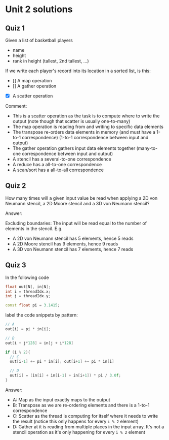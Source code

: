 # Unit 2 solutions

## Quiz 1

Given a list of basketball players

- name
- height
- rank in height (tallest, 2nd tallest, ...)

If we write each player's record into its location in a sorted list, is this:

- [] A map operation
- [] A gather operation
- [x] A scatter operation

Comment:

- This is a scatter operation as the task is to compute where to write the
  output (note though that scatter is usually one-to-many)
- The map operation is reading from and writing to specific data elements
- The transpose re-orders data elements in memory
  (and must have a 1-to-1 correspondence)
  (1-to-1 correspondence between input and output)
- The gather operation gathers input data elements together
  (many-to-one correspondence between input and output)
- A stencil has a several-to-one correspondence
- A reduce has a all-to-one correspondence
- A scan/sort has a all-to-all correspondence

## Quiz 2

How many times will a given input value be read when applying a 2D von Neumann
stencil, a 2D Moore stencil and a 3D von Neumann stencil?

Answer:

Excluding boundaries: The input will be read equal to the number of elements in
the stencil.
E.g.

- A 2D von Neumann stencil has 5 elements, hence 5 reads
- A 2D Moore stencil has 9 elements, hence 9 reads
- A 3D von Neumann stencil has 7 elements, hence 7 reads

## Quiz 3

In the following code

```cpp
float out[N], in[N];
int i = threadIdx.x;
int j = threadIdx.y;

const float pi = 3.1415;
```

label the code snippets by pattern:

```cpp
// A
out[i] = pi * in[i];

// B
out[i + j*128] = in[j + i*128]

if (i % 2){
  // C
  out[i-1] += pi * in[i]; out[i+1] += pi * in[i]

  // D
  out[i] = (in[i] + in[i-1] + in[i+1]) * pi / 3.0f;
}
```

Answer:

- A: Map as the input exactly maps to the output
- B: Transpose as we are re-ordering elements and there is a 1-to-1
  correspondence
- C: Scatter as the thread is computing for itself where it needs to write the
  result (notice this only happens for every `i % 2` element)
- D: Gather at it is reading from multiple places in the input array.
  It's not a stencil operation as it's only happening for every `i % 2` element
